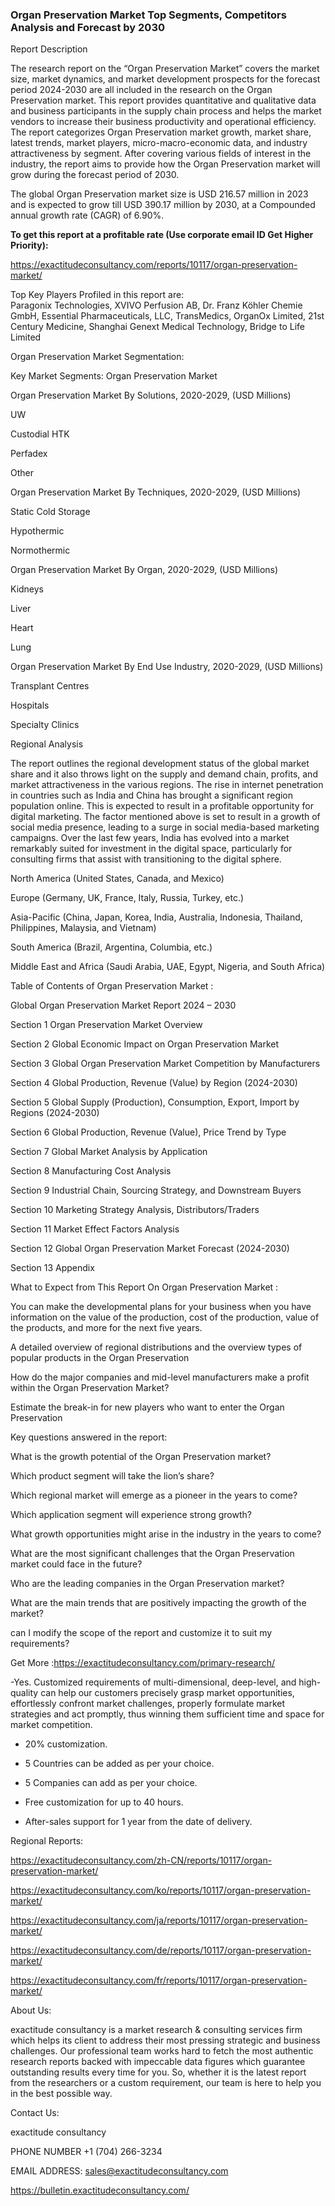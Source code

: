 ### Organ Preservation Market Top Segments, Competitors Analysis and Forecast by 2030

Report Description

The research report on the “Organ Preservation Market” covers the market size, market dynamics, and market development prospects for the forecast period 2024-2030 are all included in the research on the Organ Preservation market. This report provides quantitative and qualitative data and business participants in the supply chain process and helps the market vendors to increase their business productivity and operational efficiency. The report categorizes Organ Preservation market growth, market share, latest trends, market players, micro-macro-economic data, and industry attractiveness by segment. After covering various fields of interest in the industry, the report aims to provide how the Organ Preservation market will grow during the forecast period of 2030.

The global Organ Preservation market size is USD 216.57 million in 2023 and is expected to grow till USD 390.17 million by 2030, at a Compounded annual growth rate (CAGR) of 6.90%.

**To get this report at a profitable rate (Use corporate email ID Get Higher Priority):**

https://exactitudeconsultancy.com/reports/10117/organ-preservation-market/

Top Key Players Profiled in this report are:                                                                               
Paragonix Technologies, XVIVO Perfusion AB, Dr. Franz Köhler Chemie GmbH, Essential Pharmaceuticals, LLC, TransMedics, OrganOx Limited, 21st Century Medicine, Shanghai Genext Medical Technology, Bridge to Life Limited

Organ Preservation Market Segmentation:

Key Market Segments: Organ Preservation Market

Organ Preservation Market By Solutions, 2020-2029, (USD Millions)

UW

Custodial HTK

Perfadex

Other

Organ Preservation Market By Techniques, 2020-2029, (USD Millions)

Static Cold Storage

Hypothermic

Normothermic

Organ Preservation Market By Organ, 2020-2029, (USD Millions)

Kidneys

Liver

Heart

Lung

Organ Preservation Market By End Use Industry, 2020-2029, (USD Millions)

Transplant Centres

Hospitals

Specialty Clinics

Regional Analysis

The report outlines the regional development status of the global  market share and it also throws light on the supply and demand chain, profits, and market attractiveness in the various regions. The rise in internet penetration in countries such as India and China has brought a significant region population online. This is expected to result in a profitable opportunity for digital marketing. The factor mentioned above is set to result in a growth of social media presence, leading to a surge in social media-based marketing campaigns. Over the last few years, India has evolved into a market remarkably suited for investment in the digital space, particularly for consulting firms that assist with transitioning to the digital sphere.

North America (United States, Canada, and Mexico)

Europe (Germany, UK, France, Italy, Russia, Turkey, etc.)

Asia-Pacific (China, Japan, Korea, India, Australia, Indonesia, Thailand, Philippines, Malaysia, and Vietnam)

South America (Brazil, Argentina, Columbia, etc.)

Middle East and Africa (Saudi Arabia, UAE, Egypt, Nigeria, and South Africa)

Table of Contents of Organ Preservation Market :

Global Organ Preservation Market Report 2024 – 2030

Section 1 Organ Preservation Market Overview

Section 2 Global Economic Impact on Organ Preservation Market

Section 3 Global Organ Preservation Market Competition by Manufacturers

Section 4 Global Production, Revenue (Value) by Region (2024-2030)

Section 5 Global Supply (Production), Consumption, Export, Import by Regions (2024-2030)

Section 6 Global Production, Revenue (Value), Price Trend by Type

Section 7 Global Market Analysis by Application

Section 8 Manufacturing Cost Analysis

Section 9 Industrial Chain, Sourcing Strategy, and Downstream Buyers

Section 10 Marketing Strategy Analysis, Distributors/Traders

Section 11 Market Effect Factors Analysis

Section 12 Global Organ Preservation Market Forecast (2024-2030)

Section 13 Appendix

What to Expect from This Report On Organ Preservation Market :

You can make the developmental plans for your business when you have information on the value of the production, cost of the production, value of the products, and more for the next five years.

A detailed overview of regional distributions and the overview types of popular products in the Organ Preservation

How do the major companies and mid-level manufacturers make a profit within the Organ Preservation Market?

Estimate the break-in for new players who want to enter the Organ Preservation

Key questions answered in the report:

What is the growth potential of the Organ Preservation market?

Which product segment will take the lion’s share?

Which regional market will emerge as a pioneer in the years to come?

Which application segment will experience strong growth?

What growth opportunities might arise in the industry in the years to come?

What are the most significant challenges that the Organ Preservation market could face in the future?

Who are the leading companies in the Organ Preservation market?

What are the main trends that are positively impacting the growth of the market?

can I modify the scope of the report and customize it to suit my requirements?

Get More :https://exactitudeconsultancy.com/primary-research/

-Yes. Customized requirements of multi-dimensional, deep-level, and high-quality can help our customers precisely grasp market opportunities, effortlessly confront market challenges, properly formulate market strategies and act promptly, thus winning them sufficient time and space for market competition.

- 20% customization.

- 5 Countries can be added as per your choice.

- 5 Companies can add as per your choice.

- Free customization for up to 40 hours.

- After-sales support for 1 year from the date of delivery.

Regional Reports:

https://exactitudeconsultancy.com/zh-CN/reports/10117/organ-preservation-market/

https://exactitudeconsultancy.com/ko/reports/10117/organ-preservation-market/

https://exactitudeconsultancy.com/ja/reports/10117/organ-preservation-market/

https://exactitudeconsultancy.com/de/reports/10117/organ-preservation-market/

https://exactitudeconsultancy.com/fr/reports/10117/organ-preservation-market/

About Us:

exactitude consultancy is a market research & consulting services firm which helps its client to address their most pressing strategic and business challenges. Our professional team works hard to fetch the most authentic research reports backed with impeccable data figures which guarantee outstanding results every time for you. So, whether it is the latest report from the researchers or a custom requirement, our team is here to help you in the best possible way.

Contact Us:

exactitude consultancy

PHONE NUMBER +1 (704) 266-3234

EMAIL ADDRESS: sales@exactitudeconsultancy.com

https://bulletin.exactitudeconsultancy.com/
